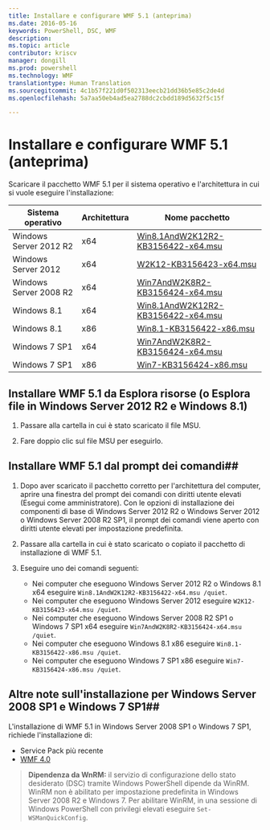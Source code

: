 ```yaml
---
title: Installare e configurare WMF 5.1 (anteprima)
ms.date: 2016-05-16
keywords: PowerShell, DSC, WMF
description: 
ms.topic: article
contributor: kriscv
manager: dongill
ms.prod: powershell
ms.technology: WMF
translationtype: Human Translation
ms.sourcegitcommit: 4c1b57f221d0f502313eecb21dd36b5e85c2de4d
ms.openlocfilehash: 5a7aa50eb4ad5ea2788dc2cbdd189d5632f5c15f

---
```


# Installare e configurare WMF 5.1 (anteprima) #

Scaricare il pacchetto WMF 5.1 per il sistema operativo e l'architettura in cui si vuole eseguire l'installazione:

| Sistema operativo       | Architettura | Nome pacchetto              |
|------------------------|--------------|---------------------------|
| Windows Server 2012 R2 | x64      | [Win8.1AndW2K12R2-KB3156422-x64.msu](http://go.microsoft.com/fwlink/?LinkId=717507) |
| Windows Server 2012    | x64      | [W2K12-KB3156423-x64.msu](http://go.microsoft.com/fwlink/?LinkId=717506) |
| Windows Server 2008 R2 | x64      | [Win7AndW2K8R2-KB3156424-x64.msu](http://go.microsoft.com/fwlink/?LinkId=717504) |
| Windows 8.1            | x64          | [Win8.1AndW2K12R2-KB3156422-x64.msu](http://go.microsoft.com/fwlink/?LinkId=717507) |
| Windows 8.1            | x86          | [Win8.1-KB3156422-x86.msu](http://go.microsoft.com/fwlink/?LinkID=717963) |
| Windows 7 SP1          | x64          | [Win7AndW2K8R2-KB3156424-x64.msu](http://go.microsoft.com/fwlink/?LinkId=717504) |
| Windows 7 SP1          | x86          | [Win7-KB3156424-x86.msu](http://go.microsoft.com/fwlink/?LinkID=717962) |


## Installare WMF 5.1 da Esplora risorse (o Esplora file in Windows Server 2012 R2 e Windows 8.1)

1. Passare alla cartella in cui è stato scaricato il file MSU.

2. Fare doppio clic sul file MSU per eseguirlo.

## Installare WMF 5.1 dal prompt dei comandi##

1. Dopo aver scaricato il pacchetto corretto per l'architettura del computer, aprire una finestra del prompt dei comandi con diritti utente elevati (Esegui come amministratore). Con le opzioni di installazione dei componenti di base di Windows Server 2012 R2 o Windows Server 2012 o Windows Server 2008 R2 SP1, il prompt dei comandi viene aperto con diritti utente elevati per impostazione predefinita.

2. Passare alla cartella in cui è stato scaricato o copiato il pacchetto di installazione di WMF 5.1.

3. Eseguire uno dei comandi seguenti:
    - Nei computer che eseguono Windows Server 2012 R2 o Windows 8.1 x64 eseguire `Win8.1AndW2K12R2-KB3156422-x64.msu /quiet`.
    - Nei computer che eseguono Windows Server 2012 eseguire `W2K12-KB3156423-x64.msu /quiet`.
    - Nei computer che eseguono Windows Server 2008 R2 SP1 o Windows 7 SP1 x64 eseguire `Win7AndW2K8R2-KB3156424-x64.msu /quiet`.
    - Nei computer che eseguono Windows 8.1 x86 eseguire `Win8.1-KB3156422-x86.msu /quiet`.
    - Nei computer che eseguono Windows 7 SP1 x86 eseguire `Win7-KB3156424-x86.msu /quiet`.

## Altre note sull'installazione per Windows Server 2008 SP1 e Windows 7 SP1##
L'installazione di WMF 5.1 in Windows Server 2008 SP1 o Windows 7 SP1, richiede l'installazione di:
- Service Pack più recente
- [WMF 4.0](http://www.microsoft.com/en-us/download/details.aspx?id=40855)

> **Dipendenza da WnRM:** il servizio di configurazione dello stato desiderato (DSC) tramite Windows PowerShell dipende da WinRM. WinRM non è abilitato per impostazione predefinita in Windows Server 2008 R2 e Windows 7. Per abilitare WinRM, in una sessione di Windows PowerShell con privilegi elevati eseguire `Set-WSManQuickConfig`.



<!--HONumber=Jul16_HO1-->


